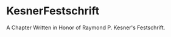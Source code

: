 KesnerFestschrift
=================

A Chapter Written in Honor of Raymond P. Kesner's Festschrift.
